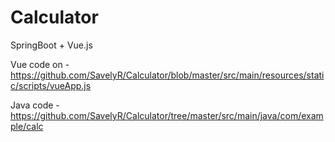 # Calculator
SpringBoot + Vue.js
 
Vue code on - https://github.com/SavelyR/Calculator/blob/master/src/main/resources/static/scripts/vueApp.js

Java code - https://github.com/SavelyR/Calculator/tree/master/src/main/java/com/example/calc
